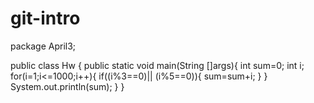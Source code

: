 # git-intro
package April3;

public class Hw {
        public static void main(String []args){
            int sum=0;
            int i;
            for(i=1;i<=1000;i++){
                if((i%3==0)|| (i%5==0)){
                    sum=sum+i;
                }
            }
            System.out.println(sum);
        }
    }
